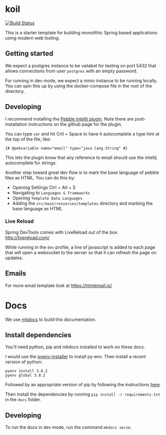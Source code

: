 # koil

[![Build Status](https://happyvalleyoss.semaphoreci.com/badges/koil/branches/master.svg?style=shields)](https://happyvalleyoss.semaphoreci.com/projects/koil)

This is a starter template for building monolithic Spring based applications using modern web tooling.

## Getting started

We expect a postgres instance to be vailabel for testing on port 5432 that allows connections from user `postgres` with
an empty password.

For running in dev mode, we expect a minio instance to be running locally. You can spin this up by using the
docker-compose file in the root of the directory.

## Developing

I recommend installing the [Pebble Intellij plugin](https://github.com/bjansen/pebble-intellij). Note there are
post-installation instructions on the github page for the plugin.

You can type `var` and hit Crtl + Space to have it autocomplete a type hint at the top of the file, like:

```pebble
{# @pebvariable name="email" type="java.lang.String" #}
```

This lets the plugin know that any reference to email should use the intellij autocomplete for strings.

Another step toward great dev flow is to mark the base language of pebble files as HTML. You can do this by:

* Opening Settings Ctrl + Alt + S
* Navigating to `Languages & Frameworks`
* Opening `Template Data Languages`
* Adding the `src/main/resources/templates` directory and marking the base language as HTML

### Live Reload

Spring DevTools comes with LiveReload out of the box. http://livereload.com/

While running in the `dev` profile, a line of javascript is added to each page that will open a websocket to the server
so that it can refresh the page on updates.

## Emails

For more email template look at https://htmlemail.io/

# Docs

We use [mkdocs](https://www.mkdocs.org/) to build this documentation.

## Install dependencies

You'll need python, pip and mkdocs installed to work on these docs.

I would use the [pyenv-installer](https://github.com/pyenv/pyenv-installer) to install py-env. Then install a recent
version of python:

```
pyenv install 3.8.2
pyenv global 3.8.2
```

Followed by an appropriate version of pip by following the
instructions [here](https://pip.pypa.io/en/stable/installing/).

Then install the dependencies by running `pip install -r requirements.txt` in the `docs` folder.

## Developing

To run the docs in dev mode, run the command `mkdocs serve`.

